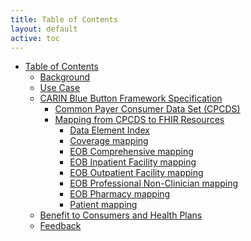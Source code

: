 ```yaml
---
title: Table of Contents
layout: default
active: toc
---
```


* <a href="toc.html">Table of Contents</a>
    * <a href="Background.html">Background</a>
    * <a href="Use_Case.html">Use Case</a>
    * <a href="CARIN_Blue_Button_Framework_Specification.html">CARIN Blue Button Framework Specification</a>
        * <a href="Common_Payer_Consumer_Data_Set_(CPCDS).html">Common Payer Consumer Data Set (CPCDS)</a>
        * <a href="Mapping_from_CPCDS_to_FHIR_Resources.html">Mapping from CPCDS to FHIR Resources</a>
            * <a href="Data_Element_Index.html">Data Element Index</a>
            * <a href="Coverage_mapping.html">Coverage mapping</a>
            * <a href="EOB_Comprehensive_mapping.html">EOB Comprehensive mapping</a>
            * <a href="EOB_Inpatient_Facility_mapping.html">EOB Inpatient Facility mapping</a>
            * <a href="EOB_Outpatient_Facility_mapping.html">EOB Outpatient Facility mapping</a>
            * <a href="EOB_Professional_Non-Clinician_mapping.html">EOB Professional Non-Clinician mapping</a>
            * <a href="EOB_Pharmacy_mapping.html">EOB Pharmacy mapping</a>
            * <a href="Patient_mapping.html">Patient mapping</a>
    * <a href="Benefit_to_Consumers_and_Health_Plans.html">Benefit to Consumers and Health Plans</a>
    * <a href="Feedback.html">Feedback</a>
